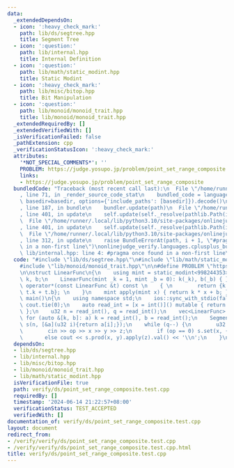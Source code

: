 ```yaml
---
data:
  _extendedDependsOn:
  - icon: ':heavy_check_mark:'
    path: lib/ds/segtree.hpp
    title: Segment Tree
  - icon: ':question:'
    path: lib/internal.hpp
    title: Internal Definition
  - icon: ':question:'
    path: lib/math/static_modint.hpp
    title: Static Modint
  - icon: ':heavy_check_mark:'
    path: lib/misc/bitop.hpp
    title: Bit Manipulation
  - icon: ':question:'
    path: lib/monoid/monoid_trait.hpp
    title: lib/monoid/monoid_trait.hpp
  _extendedRequiredBy: []
  _extendedVerifiedWith: []
  _isVerificationFailed: false
  _pathExtension: cpp
  _verificationStatusIcon: ':heavy_check_mark:'
  attributes:
    '*NOT_SPECIAL_COMMENTS*': ''
    PROBLEM: https://judge.yosupo.jp/problem/point_set_range_composite
    links:
    - https://judge.yosupo.jp/problem/point_set_range_composite
  bundledCode: "Traceback (most recent call last):\n  File \"/home/runner/.local/lib/python3.10/site-packages/onlinejudge_verify/documentation/build.py\"\
    , line 71, in _render_source_code_stat\n    bundled_code = language.bundle(stat.path,\
    \ basedir=basedir, options={'include_paths': [basedir]}).decode()\n  File \"/home/runner/.local/lib/python3.10/site-packages/onlinejudge_verify/languages/cplusplus.py\"\
    , line 187, in bundle\n    bundler.update(path)\n  File \"/home/runner/.local/lib/python3.10/site-packages/onlinejudge_verify/languages/cplusplus_bundle.py\"\
    , line 401, in update\n    self.update(self._resolve(pathlib.Path(included), included_from=path))\n\
    \  File \"/home/runner/.local/lib/python3.10/site-packages/onlinejudge_verify/languages/cplusplus_bundle.py\"\
    , line 401, in update\n    self.update(self._resolve(pathlib.Path(included), included_from=path))\n\
    \  File \"/home/runner/.local/lib/python3.10/site-packages/onlinejudge_verify/languages/cplusplus_bundle.py\"\
    , line 312, in update\n    raise BundleErrorAt(path, i + 1, \"#pragma once found\
    \ in a non-first line\")\nonlinejudge_verify.languages.cplusplus_bundle.BundleErrorAt:\
    \ lib/internal.hpp: line 4: #pragma once found in a non-first line\n"
  code: "#include \"lib/ds/segtree.hpp\"\n#include \"lib/math/static_modint.hpp\"\n\
    #include \"lib/monoid/monoid_trait.hpp\"\n\n#define PROBLEM \"https://judge.yosupo.jp/problem/point_set_range_composite\"\
    \n\nstruct LinearFunc\n{\n    using mint = static_modint<998244353>;\n    mint\
    \ k, b;\n    LinearFunc(mint _k = 1, mint _b = 0): k(_k), b(_b) { }\n    LinearFunc\
    \ operator*(const LinearFunc &t) const \n    { \n        return {k * t.k, b *\
    \ t.k + t.b}; \n    }\n    mint apply(mint x) { return k * x + b; }\n};\n\nsigned\
    \ main()\n{\n    using namespace std;\n    ios::sync_with_stdio(false); cin.tie(0),\
    \ cout.tie(0);\n    auto read_int = [x = int()]() mutable { return cin >> x, x;\
    \ };\n    u32 n = read_int(), q = read_int();\n    vec<LinearFunc> a(n);\n   \
    \ for (auto &[k, b]: a) k = read_int(), b = read_int();\n    SegmentTree<mono::MonoidTrait<LinearFunc>>\
    \ s(n, [&a](u32 i){return a[i];});\n    while (q--) {\n        u32 op, x, y, z;\n\
    \        cin >> op >> x >> y >> z;\n        if (op == 0) s.set(x, {y, z});\n \
    \       else cout << s.prod(x, y).apply(z).val() << '\\n';\n    }\n}"
  dependsOn:
  - lib/ds/segtree.hpp
  - lib/internal.hpp
  - lib/misc/bitop.hpp
  - lib/monoid/monoid_trait.hpp
  - lib/math/static_modint.hpp
  isVerificationFile: true
  path: verify/ds/point_set_range_composite.test.cpp
  requiredBy: []
  timestamp: '2024-06-14 21:22:57+08:00'
  verificationStatus: TEST_ACCEPTED
  verifiedWith: []
documentation_of: verify/ds/point_set_range_composite.test.cpp
layout: document
redirect_from:
- /verify/verify/ds/point_set_range_composite.test.cpp
- /verify/verify/ds/point_set_range_composite.test.cpp.html
title: verify/ds/point_set_range_composite.test.cpp
---
```

